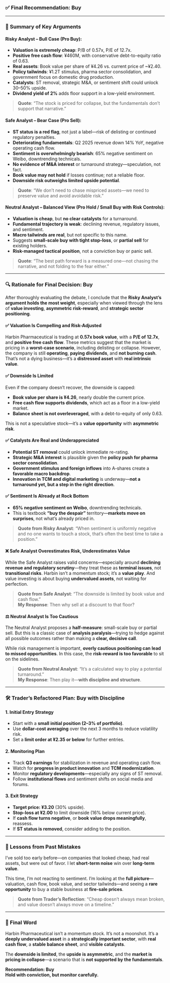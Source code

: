 ### ✅ Final Recommendation: **Buy**

---

### 🧾 Summary of Key Arguments

#### **Risky Analyst – Bull Case (Pro Buy):**
- **Valuation is extremely cheap**: P/B of 0.57x, P/E of 12.7x.
- **Positive free cash flow**: ¥460M, with conservative debt-to-equity ratio of 0.63.
- **Real assets**: Book value per share of ¥4.26 vs. current price of ~¥2.40.
- **Policy tailwinds**: ¥1.2T stimulus, pharma sector consolidation, and government focus on domestic drug production.
- **Catalysts**: ST removal, strategic M&A, or sentiment shift could unlock 30–50% upside.
- **Dividend yield of 2%** adds floor support in a low-yield environment.

> **Quote**: “The stock is priced for collapse, but the fundamentals don’t support that narrative.”

#### **Safe Analyst – Bear Case (Pro Sell):**
- **ST status is a red flag**, not just a label—risk of delisting or continued regulatory penalties.
- **Deteriorating fundamentals**: Q2 2025 revenue down 14% YoY, negative operating cash flow.
- **Sentiment is overwhelmingly bearish**: 65% negative sentiment on Weibo, downtrending technicals.
- **No evidence of M&A interest** or turnaround strategy—speculation, not fact.
- **Book value may not hold** if losses continue; not a reliable floor.
- **Downside risk outweighs limited upside potential**.

> **Quote**: “We don’t need to chase mispriced assets—we need to preserve value and avoid avoidable risk.”

#### **Neutral Analyst – Balanced View (Pro Hold / Small Buy with Risk Controls):**
- **Valuation is cheap**, but **no clear catalysts** for a turnaround.
- **Fundamental trajectory is weak**: declining revenue, regulatory issues, and sentiment.
- **Macro tailwinds are real**, but not specific to this name.
- Suggests **small-scale buy with tight stop-loss**, or **partial sell** for existing holders.
- **Risk-managed tactical position**, not a conviction buy or panic sell.

> **Quote**: “The best path forward is a measured one—not chasing the narrative, and not folding to the fear either.”

---

### 🔍 Rationale for Final Decision: **Buy**

After thoroughly evaluating the debate, I conclude that the **Risky Analyst’s argument holds the most weight**, especially when viewed through the lens of **value investing**, **asymmetric risk-reward**, and **strategic sector positioning**.

#### ✅ Valuation Is Compelling and Risk-Adjusted
Harbin Pharmaceutical is trading at **0.57x book value**, with a **P/E of 12.7x**, and **positive free cash flow**. These metrics suggest that the market is pricing in a **worst-case scenario**, including delisting or collapse. However, the company is still **operating**, **paying dividends**, and **not burning cash**. That’s not a dying business—it’s a **distressed asset** with **real intrinsic value**.

#### ✅ Downside Is Limited
Even if the company doesn’t recover, the downside is capped:
- **Book value per share is ¥4.26**, nearly double the current price.
- **Free cash flow supports dividends**, which act as a floor in a low-yield market.
- **Balance sheet is not overleveraged**, with a debt-to-equity of only 0.63.

This is not a speculative stock—it’s a **value opportunity** with **asymmetric risk**.

#### ✅ Catalysts Are Real and Underappreciated
- **Potential ST removal** could unlock immediate re-rating.
- **Strategic M&A interest** is plausible given the **policy push for pharma sector consolidation**.
- **Government stimulus and foreign inflows** into A-shares create a **favorable macro backdrop**.
- **Innovation in TCM and digital marketing** is underway—**not a turnaround yet, but a step in the right direction**.

#### ✅ Sentiment Is Already at Rock Bottom
- **65% negative sentiment on Weibo**, downtrending technicals.
- This is textbook **“buy the despair”** territory—**markets move on surprises**, not what’s already priced in.

> **Quote from Risky Analyst**: “When sentiment is uniformly negative and no one wants to touch a stock, that’s often the best time to take a position.”

#### ❌ Safe Analyst Overestimates Risk, Underestimates Value
While the Safe Analyst raises valid concerns—especially around **declining revenue and regulatory scrutiny**—they treat these as **terminal issues**, not **transitional risks**. Harbin isn’t a momentum stock; it’s a **value play**. And value investing is about buying **undervalued assets**, not waiting for perfection.

> **Quote from Safe Analyst**: “The downside is limited by book value and cash flow.”  
> **My Response**: Then why sell at a discount to that floor?

#### ⚖️ Neutral Analyst Is Too Cautious
The Neutral Analyst proposes a **half-measure**: small-scale buy or partial sell. But this is a classic case of **analysis paralysis**—trying to hedge against all possible outcomes rather than making a **clear, decisive call**.

While risk management is important, **overly cautious positioning can lead to missed opportunities**. In this case, the **risk-reward is too favorable** to sit on the sidelines.

> **Quote from Neutral Analyst**: “It’s a calculated way to play a potential turnaround.”  
> **My Response**: Then play it—**with discipline and structure**.

---

### 🛠️ Trader’s Refactored Plan: **Buy with Discipline**

#### 1. **Initial Entry Strategy**
- Start with a **small initial position (2–3% of portfolio)**.
- Use **dollar-cost averaging** over the next 3 months to reduce volatility risk.
- Set a **limit order at ¥2.35 or below** for further entries.

#### 2. **Monitoring Plan**
- Track **Q3 earnings** for stabilization in revenue and operating cash flow.
- Watch for **progress in product innovation** and **TCM modernization**.
- Monitor **regulatory developments**—especially any signs of ST removal.
- Follow **institutional flows** and sentiment shifts on social media and forums.

#### 3. **Exit Strategy**
- **Target price: ¥3.20** (30% upside).
- **Stop-loss at ¥2.00** to limit downside (16% below current price).
- If **cash flow turns negative**, or **book value drops meaningfully**, reassess.
- If **ST status is removed**, consider adding to the position.

---

### 🧠 Lessons from Past Mistakes

I’ve sold too early before—on companies that looked cheap, had real assets, but were out of favor. I let **short-term noise** win over **long-term value**.

This time, I’m not reacting to sentiment. I’m looking at the **full picture**—valuation, cash flow, book value, and sector tailwinds—and seeing a **rare opportunity** to buy a stable business at **fire-sale prices**.

> **Quote from Trader’s Reflection**: “Cheap doesn’t always mean broken, and value doesn’t always move on a timeline.”

---

### 📌 Final Word

Harbin Pharmaceutical isn’t a momentum stock. It’s not a moonshot. It’s a **deeply undervalued asset** in a **strategically important sector**, with **real cash flow**, a **stable balance sheet**, and **visible catalysts**.

The **downside is limited**, the **upside is asymmetric**, and the **market is pricing in collapse**—a scenario that is **not supported by the fundamentals**.

**Recommendation: Buy**  
**Hold with conviction, but monitor carefully.**